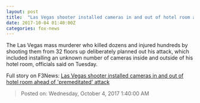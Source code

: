 ```yaml
---
layout: post
title:  "Las Vegas shooter installed cameras in and out of hotel room ahead of 'premeditated' attack"
date: 2017-10-04 01:40:00Z
categories: fox-news
---
```


The Las Vegas mass murderer who killed dozens and injured hundreds by shooting them from 32 floors up deliberately planned out his attack, which included installing an unknown number of cameras inside and outside of his hotel room, officials said on Tuesday.


Full story on F3News: [Las Vegas shooter installed cameras in and out of hotel room ahead of 'premeditated' attack](http://www.f3nws.com/n/ATvKrH)

> Posted on: Wednesday, October 4, 2017 1:40:00 AM
